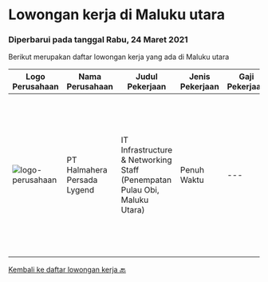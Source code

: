 
  # Lowongan kerja di Maluku utara

  ### Diperbarui pada tanggal Rabu, 24 Maret 2021

  Berikut merupakan daftar lowongan kerja yang ada di Maluku utara

  |Logo Perusahaan | Nama Perusahaan | Judul Pekerjaan | Jenis Pekerjaan | Gaji Pekerjaan | Lokasi | Deskripsi | Tanggal diunggah | Pranala |
  | -------------- | --------------- | --------------- | --------- | --------- | -------------- | ------- | ----------- | ----------- |
  |![logo-perusahaan](https://us.123rf.com/450wm/pavelstasevich/pavelstasevich1811/pavelstasevich181101027/112815900-stock-vector-no-image-available-icon-flat-vector.jpg?ver=6)|PT Halmahera Persada Lygend|IT Infrastructure & Networking Staff (Penempatan Pulau Obi, Maluku Utara)|Penuh Waktu|---|Maluku Utara|Job Description : Provide technical support to the development of the infrastructure systems and services Define, order, and monitor installation and...|Senin, 22 Maret 2021|https://www.jobstreet.co.id/id/job/it-infrastructure-networking-staff-penempatan-pulau-obi-maluku-utara-3487623?token=0~35c2c2bb-6bcb-448c-8f1c-773d8df03936&sectionRank=1&jobId=jobstreet-id-job-3487623|


  [Kembali ke daftar lowongan kerja 🔙](../README.md#daftar-lowongan-kerja)
  
